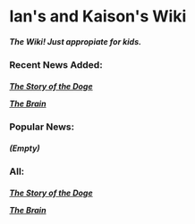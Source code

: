 <html>
  <head>
    <title>Ian's Wiki - Home</title>
  </head>
  <body>
    <h1>Ian's and Kaison's Wiki</h1>
    <h5>The Wiki! Just appropiate for kids.</h5>
    <h3>Recent News Added:</h3>
    <h5>
      <p>
        <a href="DogeStory.md">The Story of the Doge</a>
      </p>
      <p>
        <a href="AboutBrain.md">The Brain</a>
      </p>
    </h5>
    <h3>Popular News:</h3>
    <h5>(Empty)</h5>
    <h3>All:</h3>
    <h5>
      <p>
        <a href="DogeStory.md">The Story of the Doge</a>
      </p>
      <p>
        <a href="AboutBrain.md">The Brain</a>
      </p>
    </h5>
  </body>
</html>
